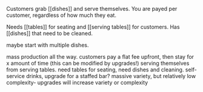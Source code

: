 Customers grab [[dishes]] and serve themselves. You are payed per customer, regardless of how much they eat. 

Needs [[tables]] for seating and [[serving tables]] for customers. Has [[dishes]] that need to be cleaned. 



maybe start with multiple dishes. 


mass production all the way. customers pay a flat fee upfront, then stay for x amount of time (this can be modified by upgrades!) serving themselves from serving tables. need tables for seating, need dishes and cleaning. self-service drinks, upgrade for a staffed bar? massive variety, but relatively low complexity- upgrades will increase variety or complexity